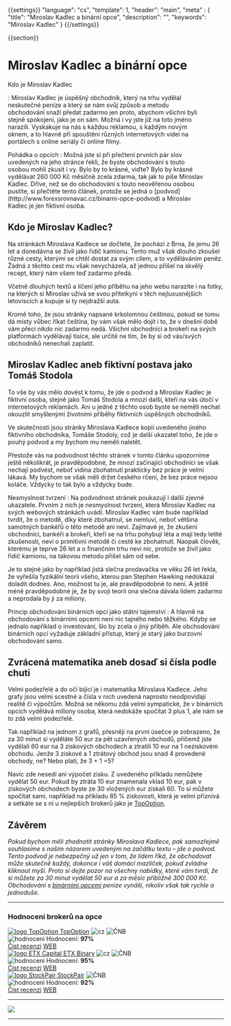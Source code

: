 {{settings}}
  "language": "cs",
  "template": 1,
  "header": "main",
  "meta" : {
    "title": "Miroslav Kadlec a binární opce",
    "description": "",
    "keywords": "Miroslav Kadlec"
  }
{{/settings}}

<div class="row">
<div class="col-md-9" role="main" markdown="1">

{{section}}
# Miroslav Kadlec a binární opce

<div class="row" style="width:92%">
  <div class="col-md-6" markdown="1">
Kdo je Miroslav Kadlec

:    Miroslav Kadlec je úspěšný obchodník, který na trhu vydělal neskutečné peníze a který se nám svůj způsob a metodu obchodování snaží předat zadarmo jen proto, abychom všichni byli stejně spokojení, jako je on sám. Možná i vy jste již na toto jméno narazili. Vyskakuje na nás s každou reklamou, s každým novým oknem, a to hlavně při spouštění různých internetových videí na portálech s online seriály či online filmy.

  
 </div>
  <div class="col-md-6" markdown="1">
Pohádka o opcích
:     
Možná jste si při přečtení prvních pár slov uvedených na jeho stránce řekli, že byste obchodování s touto osobou mohli zkusit i vy. Bylo by to krásné, viďte? Bylo by krásné vydělávat 260 000 Kč měsíčně zcela zdarma, tak jak to píše Miroslav Kadlec. Dříve, než se do obchodování s touto neověřenou osobou pustíte, si přečtěte tento článek, protože se jedná o [podvod](http://www.forexsrovnavac.cz/binarni-opce-podvod) a Miroslav Kadlec je jen fiktivní osoba.

</div>
</div>

## Kdo je Miroslav Kadlec?

Na stránkách Miroslava Kadlece se dočtete, že pochází z Brna, že jemu 26 let a donedávna se živil jako řidič kamionu. Tento muž však dlouho zkoušel různé cesty, kterými se chtěl dostat za svým cílem, a to vyděláváním peněz. Žádná z těchto cest mu však nevycházela, až jednou přišel na skvělý recept, který nám všem teď zadarmo předá.

Včetně dlouhých textů a líčení jeho příběhu na jeho webu narazíte i na fotky, na kterých si Miroslav užívá se svou přítelkyní v těch nejluxusnějších letoviscích a kupuje si ty nejdražší auta.

Kromě toho, že jsou stránky napsané krkolomnou češtinou, pokud se tomu dá místy vůbec říkat čeština, by vám však mělo dojít i to, že v dnešní době vám přeci nikdo nic zadarmo nedá. Všichni obchodníci a brokeři na svých platformách vydělávají tisíce, ale určitě ne tím, že by si od vás/svých obchodníků nenechali zaplatit.


## Miroslav Kadlec aneb fiktivní postava jako Tomáš Stodola


To vše by vás mělo dovést k tomu, že jde o podvod a Miroslav Kadlec je fiktivní osoba, stejně jako Tomáš Stodola a mnozí další, kteří na vás útočí v internetových reklamách. Ani u jedné z těchto osob byste se neměli nechat okouzlit smyšlenými životními příběhy fiktivních úspěšných obchodníků. 

Ve skutečnosti jsou stránky Miroslava Kadlece kopií uvedeného jiného fiktivního obchodníka, Tomáše Stodoly, což je další ukazatel toho, že jde o pouhý podvod a my bychom mu neměli naletět. 

Přestože vás na podvodnost těchto stránek v tomto článku upozorníme ještě několikrát, je pravděpodobné, že mnozí začínající obchodníci se však nechají podvést, neboť vidina zbohatnutí prakticky bez práce je velmi lákavá. My bychom se však měli držet českého rčení, že bez práce nejsou koláče. Vždycky to tak bylo a vždycky bude.


Nesmyslnost tvrzení
:   Na podvodnost stránek poukazují i další zjevné ukazatele. Prvním z nich je nesmyslnost tvrzení, která Miroslav Kadlec na svých webových stránkách uvádí. Miroslav Kadlec vám bude například tvrdit, že o metodě, díky které zbohatnul, se nemluví, neboť většina samotných bankéřů o této metodě ani neví. Zajímavé je, že zkušení obchodníci, bankéři a brokeři, kteří se na trhu pohybují léta a mají tedy letité zkušenosti, neví o primitivní metodě či cestě ke zbohatnutí. Naopak člověk, kterému je teprve 26 let a o finančním trhu neví nic, protože se živil jako řidič kamionu, na takovou metodu přišel sám od sebe.

Je to stejné jako by například jistá slečna prodavačka ve věku 26 let řekla, že vyřešila fyzikální teorii všeho, kterou pan Stephen Hawking nedokázal doladit dodnes. Ano, možnost tu je, ale pravděpodobné to není. A ještě méně pravděpodobné je, že by svoji teorii ona slečna dávala lidem zadarmo a neprodala by ji za miliony.

Princip obchodování binárních opcí jako státní tajemství
:   A hlavně na obchodování s binárními opcemi není nic tajného nebo těžkého. Kdyby se jednalo například o investování, šlo by zcela o jiný příběh. Ale obchodování binárních opcí vyžaduje základní přístup, který je starý jako burzovní obchodování samo.

## Zvrácená matematika aneb dosaď si čísla podle chuti

Velmi podezřelé a do očí bijící je i matematika Miroslava Kadlece. Jeho grafy jsou velmi scestné a čísla v nich uvedená naprosto neodpovídají realitě či výpočtům. Možná se někomu zdá velmi sympatické, že v binárních opcích vydělává miliony osoba, která nedokáže spočítat 3 plus 1, ale nám se to zdá velmi podezřelé.

Tak například na jednom z grafů, přesněji na první úsečce je zobrazeno, že za 30 minut si vyděláte 50 eur za pět uzavřených obchodů, přičemž jste vydělali 60 eur na 3 ziskových obchodech a ztratili 10 eur na 1 neziskovém obchodu. Jenže 3 ziskové a 1 ztrátový obchod jsou snad 4 provedené obchody, ne? Nebo platí, že 3 + 1 =5?

Navíc zde nesedí ani výpočet zisku. Z uvedeného příkladu nemůžete vydělat 50 eur. Pokud by ztráta 10 eur znamenala vklad 10 eur, pak v ziskových obchodech byste ze 30 vložených eur získali 60. To si můžete spočítat sami, například na příkladu 85 % ziskovosti, která je velmi příznivá a setkáte se s ní u nejlepších brokerů jako je [TopOption](http://www.forexsrovnavac.cz/topoption "Topoption recenze").

## Závěrem

*Pokud bychom měli zhodnotit stránky Miroslava Kadlece, pak samozřejmě souhlasíme s naším názorem uvedeným na začátku textu – jde o podvod. Tento podvod je nebezpečný už jen v tom, že lidem říká, že obchodovat může skutečně každý, dokonce i váš domácí mazlíček, pokud zvládne kliknout myší. Proto si dejte pozor na všechny nabídky, které vám tvrdí, že si můžete za 30 minut vydělat 50 eur a za měsíc přibližně 300 000 Kč. Obchodování s [binárními opcemi](http://www.forexsrovnavac.cz/binarni-opce "binární opce") peníze vynáší, nikoliv však tak rychle a jednoduše.*








</div>
<div class="col-md-3" markdown="10">

- - -

<div id="brokeri-box">
<H3 class="brokeri-nadpis">Hodnocení brokerů na opce</H3>
<div class="broker">
  <div class="broker-top">
  <a href="#"  title="TopOption">
    <img src="{{img-url}}brokeri/topoption-logo.png" alt="logo TopOption">
  </a>
  <a class="broker-top-odkaz" target="_parent" href="http://blog.forexsrovnavac.cz/topoption" title="TopOption">TopOption</a>
  <img class="ikona" src="{{img-url}}brokeri/cz.png" alt="cz">
  <img class="ikona" src="{{img-url}}brokeri/cnb.png" alt="ČNB">
  </div>
  <div class="hodnoceni">
  <img src="{{img-url}}brokeri/hodnoceni.png" alt="hodnoceni">
  Hodnocení: <b>97%</b>
  </div>
  <a class="recenze" target="_parent" href="http://forexsrovnavac.cz/topoption" title"Číst recenzi">Číst recenzi</a>
  <a class="ucet" target="_parent" href="http://blog.forexsrovnavac.cz/topoption" title"Otevřít účet">WEB</a>
</div>
<div class="broker">
 <div class="broker-top">
  <a href="#" title="ETX Binary">
    <img src="{{img-url}}brokeri/etxcapital-logo.png" alt="logo ETX Capital">
  </a>
   <a class="broker-top-odkaz" target="_parent"  href="http://www.forexsrovnavac.cz/etx-capital-zkusenosti" title="ETX Binary">ETX Binary</a>
  <img class="ikona" src="{{img-url}}brokeri/cz.png" alt="cz">
  <img class="ikona" src="{{img-url}}brokeri/cnb.png" alt="ČNB">
 </div>
 <div class="hodnoceni">
  <img src="{{img-url}}brokeri/hodnoceni.png" alt="hodnoceni">
  Hodnocení: <b>95%</b>
 </div>
 <a class="recenze" target="_parent" href="http://www.forexsrovnavac.cz/etx-capital-zkusenosti" title"Číst recenzi">Číst recenzi</a>
 <a class="ucet" href="http://blog.forexsrovnavac.cz/etxbinary" title"Otevřít účet">WEB</a>
</div> 
<div class="broker">
 <div class="broker-top">
  <a href="#" title="Stockpair">
    <img src="{{img-url}}brokeri/stockpair-logo.png" alt="logo StockPair">
  </a>
  <a class="broker-top-odkaz" href="#" title="StockPair">StockPair</a>
  <img class="ikona" src="{{img-url}}brokeri/cnb.png" alt="ČNB">
 </div>
 <div class="hodnoceni">
  <img src="{{img-url}}brokeri/hodnoceni.png" alt="hodnoceni">
  Hodnocení: <b>92%</b>
 </div>
 <a class="recenze" href="http://www.forexsrovnavac.cz/stockpair-recenze" title"Číst recenzi">Číst recenzi</a>
 <a class="ucet" href="http://blog.forexsrovnavac.cz/stockpair" title"Otevřít účet">WEB</a>
</div> 

<hr />

<a href="http://blog.forexsrovnavac.cz/topoption" alt="Demo účet"  target="_blank">
 <img src="http://blog.forexsrovnavac.cz/wp-content/uploads/2015/02/2015-02-17-22_43_03-Plus500-_-Akcie-Plus500_-Online-obchodování-s-akciemi-_-Obchodování-s-podíly_kme.png" width="" height=""/>

</a>

<hr />

</div>
</div>
</div>